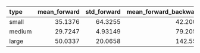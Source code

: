 | type   |   mean_forward |   std_forward |   mean_forward_backward |   std_forward_backward |
|:-------|---------------:|--------------:|------------------------:|-----------------------:|
| small  |        35.1376 |      64.3255  |                 42.2008 |                25.3651 |
| medium |        29.7247 |       4.93149 |                 79.2057 |                14.5889 |
| large  |        50.0337 |      20.0658  |                142.559  |                16.9153 |